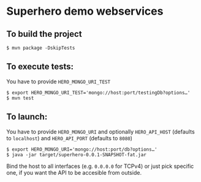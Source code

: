 # Superhero demo webservices

## To build the project

    $ mvn package -DskipTests

## To execute tests:
You have to provide `HERO_MONGO_URI_TEST`

    $ export HERO_MONGO_URI_TEST='mongo://host:port/testingDb?options…'
    $ mvn test

## To launch:
You have to provide `HERO_MONGO_URI` and optionally `HERO_API_HOST` (defaults to `localhost`) and `HERO_API_PORT` (defaults to `8080`)

    $ export HERO_MONGO_URI='mongo://host:port/db?options…'
    $ java -jar target/superhero-0.0.1-SNAPSHOT-fat.jar

Bind the host to all interfaces (e.g. `0.0.0.0` for TCPv4) or just pick specific one, if you want the API to be accesible from outside.
